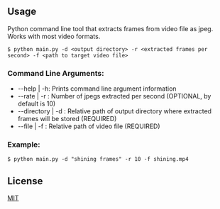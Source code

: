 ## Usage
Python command line tool that extracts frames from video file as jpeg. Works with most video formats.
```
$ python main.py -d <output directory> -r <extracted frames per second> -f <path to target video file> 
```
### Command Line Arguments:

* --help | -h: Prints command line argument information
* --rate <arg> | -r <arg>: Number of jpegs extracted per second (OPTIONAL, by default is 10)
* --directory <arg> | -d <arg>: Relative path of output directory where extracted frames will be stored (REQUIRED)
* --file <arg> | -f <arg>: Relative path of video file (REQUIRED)

### Example:
```
$ python main.py -d "shining frames" -r 10 -f shining.mp4 
```
## License

[MIT](https://choosealicense.com/licenses/mit/)
